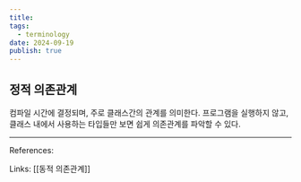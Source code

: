 ```yaml
---
title: 
tags:
  - terminology
date: 2024-09-19
publish: true
---
```

## 정적 의존관계
컴파일 시간에 결정되며, 주로 클래스간의 관계를 의미한다. 프로그램을 실행하지 않고, 클래스 내에서 사용하는 타입들만 보면 쉽게 의존관계를 파악할 수 있다.

---
References: 

Links: [[동적 의존관계]]